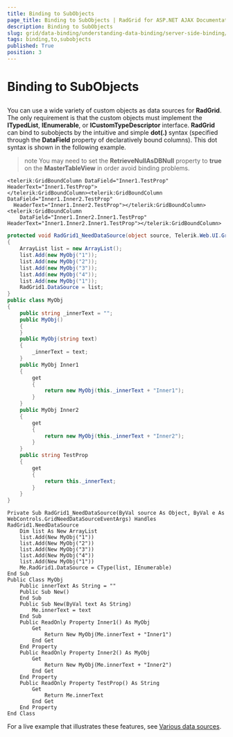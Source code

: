 ```yaml
---
title: Binding to SubObjects
page_title: Binding to SubObjects | RadGrid for ASP.NET AJAX Documentation
description: Binding to SubObjects
slug: grid/data-binding/understanding-data-binding/server-side-binding/various-data-sources/binding-to-subobjects
tags: binding,to,subobjects
published: True
position: 3
---
```


# Binding to SubObjects



## 

You can use a wide variety of custom objects as data sources for **RadGrid**. The only requirement is that the custom objects must implement the **ITypedList**, **IEnumerable**, or **ICustomTypeDescriptor** interface. **RadGrid** can bind to subobjects by the intuitive and simple **dot(.)** syntax (specified through the **DataField** property of declaratively bound columns). This dot syntax is shown in the following example.

>note You may need to set the **RetrieveNullAsDBNull** property to **true** on the **MasterTableView** in order avoid binding problems.
>




````ASP.NET
<telerik:GridBoundColumn DataField="Inner1.TestProp" HeaderText="Inner1.TestProp">
</telerik:GridBoundColumn><telerik:GridBoundColumn DataField="Inner1.Inner2.TestProp"
  HeaderText="Inner1.Inner2.TestProp"></telerik:GridBoundColumn><telerik:GridBoundColumn
    DataField="Inner1.Inner2.Inner1.TestProp" HeaderText="Inner1.Inner2.Inner1.TestProp"></telerik:GridBoundColumn>
````
````C#
protected void RadGrid1_NeedDataSource(object source, Telerik.Web.UI.GridNeedDataSourceEventArgs e)
{
    ArrayList list = new ArrayList();
    list.Add(new MyObj("1"));
    list.Add(new MyObj("2"));
    list.Add(new MyObj("3"));
    list.Add(new MyObj("4"));
    list.Add(new MyObj("1"));
    RadGrid1.DataSource = list;
}
public class MyObj
{
    public string _innerText = "";
    public MyObj()
    {
    }
    public MyObj(string text)
    {
        _innerText = text;
    }
    public MyObj Inner1
    {
        get
        {
            return new MyObj(this._innerText + "Inner1");
        }
    }
    public MyObj Inner2
    {
        get
        {
            return new MyObj(this._innerText + "Inner2");
        }
    }
    public string TestProp
    {
        get
        {
            return this._innerText;
        }
    }
}
````
````VB
Private Sub RadGrid1_NeedDataSource(ByVal source As Object, ByVal e As WebControls.GridNeedDataSourceEventArgs) Handles RadGrid1.NeedDataSource
    Dim list As New ArrayList
    list.Add(New MyObj("1"))
    list.Add(New MyObj("2"))
    list.Add(New MyObj("3"))
    list.Add(New MyObj("4"))
    list.Add(New MyObj("1"))
    Me.RadGrid1.DataSource = CType(list, IEnumerable)
End Sub
Public Class MyObj
    Public innerText As String = ""
    Public Sub New()
    End Sub
    Public Sub New(ByVal text As String)
        Me.innerText = text
    End Sub
    Public ReadOnly Property Inner1() As MyObj
        Get
            Return New MyObj(Me.innerText + "Inner1")
        End Get
    End Property
    Public ReadOnly Property Inner2() As MyObj
        Get
            Return New MyObj(Me.innerText + "Inner2")
        End Get
    End Property
    Public ReadOnly Property TestProp() As String
        Get
            Return Me.innerText
        End Get
    End Property
End Class
````


For a live example that illustrates these features, see [Various data sources](http://demos.telerik.com/aspnet-ajax/Grid/Examples/Programming/Binding/DefaultCS.aspx).
